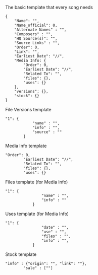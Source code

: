 The basic template that every song needs

```
{
	"Name": "",
	"Name_official": 0,
	"Alternate Names" : "",
	"Composers" : "",
	"HQ Source(s)": "",
	"Source Links" : "",
	"Order": 0,
	"Link": "",
	"Earliest Date": "//",
    "Media Info: {
        "Order": 0, 
        "Earliest Date": "//",
        "Related To": "", 
        "files": {},
        "uses": {}
    },
    "versions": {},
    "stock": {}
}
```

File Versions template

```
"1": {
            "name" : "",
            "info" : "",
            "source" : ""
        }
```

Media Info template

```
"Order": 0, 
        "Earliest Date": "//",
        "Related To": "", 
        "files": {},
        "uses": {}
```

Files template (for Media Info)

```
"1": { 
                "name" : "",
                "info" : ""
            }
```

Uses template (for Media Info)

```
"1": { 
                "date" : "",
                "use" : "",
                "files" : "",
                "info" : "",
            }
```

Stock template

```
"info" : {"origin": "", "link": ""},
		"sale" : [""]
```